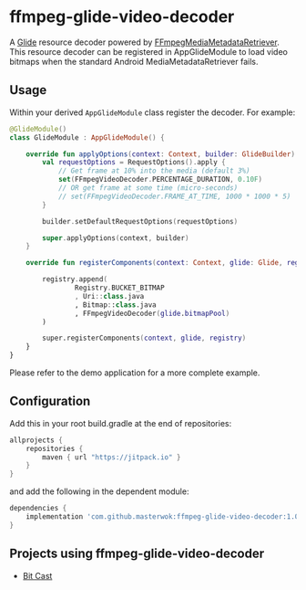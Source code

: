 # ffmpeg-glide-video-decoder
A [Glide](https://github.com/bumptech/glide) resource decoder powered by [FFmpegMediaMetadataRetriever](https://github.com/wseemann/FFmpegMediaMetadataRetriever). This resource decoder can be registered in AppGlideModule to load video bitmaps when the standard Android MediaMetadataRetriever fails.


## Usage

Within your derived ```AppGlideModule``` class register the decoder. For example:

```kotlin
@GlideModule()
class GlideModule : AppGlideModule() {

    override fun applyOptions(context: Context, builder: GlideBuilder) {
        val requestOptions = RequestOptions().apply {
            // Get frame at 10% into the media (default 3%)
            set(FFmpegVideoDecoder.PERCENTAGE_DURATION, 0.10F)
            // OR get frame at some time (micro-seconds)
            // set(FFmpegVideoDecoder.FRAME_AT_TIME, 1000 * 1000 * 5)
        }

        builder.setDefaultRequestOptions(requestOptions)

        super.applyOptions(context, builder)
    }

    override fun registerComponents(context: Context, glide: Glide, registry: Registry) {

        registry.append(
                Registry.BUCKET_BITMAP
                , Uri::class.java
                , Bitmap::class.java
                , FFmpegVideoDecoder(glide.bitmapPool)
        )

        super.registerComponents(context, glide, registry)
    }
}
```

Please refer to the demo application for a more complete example.

## Configuration

Add this in your root build.gradle at the end of repositories:
```gradle
allprojects {
    repositories {
        maven { url "https://jitpack.io" }
    }
}
```
and add the following in the dependent module:

```gradle
dependencies {
    implementation 'com.github.masterwok:ffmpeg-glide-video-decoder:1.0.0'
}
```

## Projects using ffmpeg-glide-video-decoder
- [Bit Cast](https://play.google.com/store/apps/details?id=com.masterwok.bitcast)
